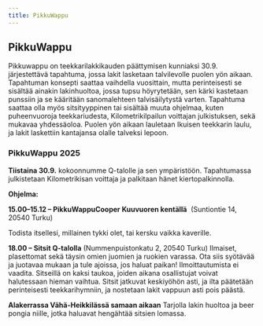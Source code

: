 ```yaml
---
title: PikkuWappu
---
```

## PikkuWappu

Pikkuwappu on teekkarilakkikauden päättymisen kunniaksi 30.9. järjestettävä tapahtuma, jossa lakit lasketaan talvilevolle puolen yön aikaan. Tapahtuman konsepti saattaa vaihdella vuosittain, mutta perinteisesti se sisältää ainakin lakinhuoltoa, jossa tupsu höyrytetään, sen kärki kastetaan punssiin ja se kääritään sanomalehteen talvisäilytystä varten. Tapahtuma saattaa olla myös sitsityyppinen tai sisältää muuta ohjelmaa, kuten puheenvuoroja teekkariudesta, Kilometrikilpailun voittajan julkistuksen, sekä mukavaa yhdessäoloa. Puolen yön aikaan lauletaan Ikuisen teekkarin laulu, ja lakit laskettiin kantajansa olalle talveksi lepoon.



### PikkuWappu 2025

**Tiistaina 30.9.** kokoonnumme Q-talolle ja sen ympäristöön. Tapahtumassa julkistetaan Kilometrikisan voittaja ja palkitaan hänet kiertopalkinnolla.

**Ohjelma:**

**15.00–15.12 – PikkuWappuCooper Kuuvuoren kentällä**  (Suntiontie 14, 20540 Turku)

Todista itsellesi, millainen tykki olet, tai kersku vaikka kaverille. 

**18.00 – Sitsit Q-talolla** (Nummenpuistonkatu 2, 20540 Turku)
Ilmaiset, plasettomat sekä täysin omien juomien ja ruokien varassa. Ota siis syötävää ja juotavaa mukaan ja tule ajoissa, jos haluat paikan! Ilmoittautumista ei vaadita.
 Sitseillä on kaksi taukoa, joiden aikana osallistujat voivat halutessaan hieman vaihtua.
 Sitsit jatkuvat keskiyöhön asti, ja ilta päätetään perinteisesti teekkarihymniin, ja nostetaan lakit vappuun asti pois päästä.

**Alakerrassa Vähä-Heikkilässä samaan aikaan**
Tarjolla lakin huoltoa ja beer pongia niille, jotka haluavat hengähtää sitsien lomassa.
